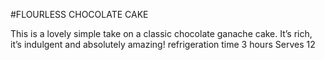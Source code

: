 #FLOURLESS CHOCOLATE CAKE

This is a lovely simple take on a classic chocolate ganache cake. It’s rich, it’s indulgent and absolutely amazing!
refrigeration time 3 hours
Serves 12
